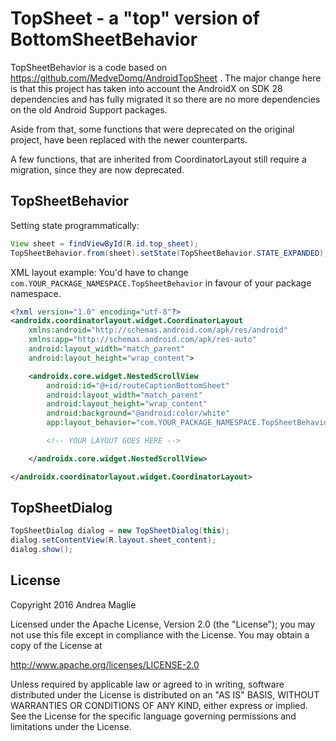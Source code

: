 TopSheet - a "top" version of BottomSheetBehavior
=========================================

TopSheetBehavior is a code based on https://github.com/MedveDomg/AndroidTopSheet . The major change here is that this project has taken into account the AndroidX on SDK 28 dependencies and has fully migrated it so there are no more dependencies on the old Android Support packages.

Aside from that, some functions that were deprecated on the original project, have been replaced with the newer counterparts.

A few functions, that are inherited from CoordinatorLayout still require a migration, since they are now deprecated.

TopSheetBehavior
-----

Setting state programmatically:
```java
View sheet = findViewById(R.id.top_sheet);
TopSheetBehavior.from(sheet).setState(TopSheetBehavior.STATE_EXPANDED);
```

XML layout example:
You'd have to change ```com.YOUR_PACKAGE_NAMESPACE.TopSheetBehavior``` in favour of your package namespace.

```XML layout
<?xml version="1.0" encoding="utf-8"?>
<androidx.coordinatorlayout.widget.CoordinatorLayout
    xmlns:android="http://schemas.android.com/apk/res/android"
    xmlns:app="http://schemas.android.com/apk/res-auto"
    android:layout_width="match_parent"
    android:layout_height="wrap_content">

    <androidx.core.widget.NestedScrollView
        android:id="@+id/routeCaptionBottomSheet"
        android:layout_width="match_parent"
        android:layout_height="wrap_content"
        android:background="@android:color/white"
        app:layout_behavior="com.YOUR_PACKAGE_NAMESPACE.TopSheetBehavior">

        <!-- YOUR LAYOUT GOES HERE -->

    </androidx.core.widget.NestedScrollView>

</androidx.coordinatorlayout.widget.CoordinatorLayout>
```

TopSheetDialog
-----
```java
TopSheetDialog dialog = new TopSheetDialog(this);
dialog.setContentView(R.layout.sheet_content);
dialog.show();
```



License
-------

Copyright 2016 Andrea Maglie

Licensed under the Apache License, Version 2.0 (the "License");
you may not use this file except in compliance with the License.
You may obtain a copy of the License at

   http://www.apache.org/licenses/LICENSE-2.0

Unless required by applicable law or agreed to in writing, software
distributed under the License is distributed on an "AS IS" BASIS,
WITHOUT WARRANTIES OR CONDITIONS OF ANY KIND, either express or implied.
See the License for the specific language governing permissions and
limitations under the License.
